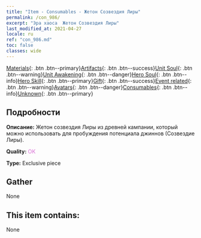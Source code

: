 ```yaml
---
title: "Item - Consumables - Жетон Созвездия Лиры"
permalink: /con_986/
excerpt: "Эра хаоса  Жетон Созвездия Лиры"
last_modified_at: 2021-04-27
locale: ru
ref: "con_986.md"
toc: false
classes: wide
---
```

 [Materials](/ItemsRU/){: .btn .btn--primary}[Artifacts](/ItemsRU/Artifacts/){: .btn .btn--success}[Unit Soul](/ItemsRU/UnitSoul/){: .btn .btn--warning}[Unit Awakening](/ItemsRU/UnitAwakening/){: .btn .btn--danger}[Hero Soul](/ItemsRU/HeroSoul/){: .btn .btn--info}[Hero Skill](/ItemsRU/HeroSkill/){: .btn .btn--primary}[Gift](/ItemsRU/Gift/){: .btn .btn--success}[Event related](/ItemsRU/Events/){: .btn .btn--warning}[Avatars](/ItemsRU/Avatars/){: .btn .btn--danger}[Consumables](/ItemsRU/Consumables/){: .btn .btn--info}[Unknown](/ItemsRU/Unknown/){: .btn .btn--primary}

## Подробности
 **Описание:** Жетон созвездия Лиры из древней кампании, который можно использовать для пробуждения потенциала джиннов (Созвездие Лиры).

 **Quality:** <span style="color: #DA70D6">OK</span>

 **Type:** Exclusive piece

## Gather

  None

## This item contains:

  None

